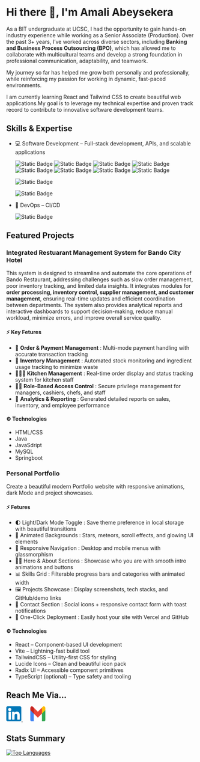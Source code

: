 # Hi there 👋, I'm Amali Abeysekera

As a BIT undergraduate at UCSC, I had the opportunity to gain hands-on industry experience while working as a Senior Associate (Production). 
Over the past 3+ years, I’ve worked across diverse sectors, including **Banking and Business Process Outsourcing (BPO)**, which has allowed me to collaborate with multicultural teams and develop a strong foundation in professional communication, adaptability, and teamwork.

My journey so far has helped me grow both personally and professionally, while reinforcing my passion for working in dynamic, fast-paced environments.

I am currently learning React and Tailwind CSS to create beautiful web applications.My goal is to leverage my technical expertise and proven track record to contribute to innovative software development teams.

## Skills & Expertise

- 💻 Software Development – Full-stack development, APIs, and scalable applications

  ![Static Badge](https://img.shields.io/badge/Code-Java-informational?logo=openjdk&color=000000)
  ![Static Badge](https://img.shields.io/badge/Code-Spring-informational?logo=spring&color=6DB33F)
  ![Static Badge](https://img.shields.io/badge/Code-Nodejs-informational?logo=nodedotjs&color=339933)
  ![Static Badge](https://img.shields.io/badge/Code-React-informational?logo=react&color=20232A)
  ![Static Badge](https://img.shields.io/badge/Code-JavaScript-informational?logo=javascript&color=F7DF1E)
  ![Static Badge](https://img.shields.io/badge/Code-HTML5-informational?logo=html5&color=E34F26)
  ![Static Badge](https://img.shields.io/badge/Code-Bootstrap-informational?logo=bootstrap&color=7952B3)
  ![Static Badge](https://img.shields.io/badge/Code-Python-informational?logo=python&color=3776AB)

  ![Static Badge](https://img.shields.io/badge/SQL-MySQL-informational?logo=mysql&color=4479A1)

  ![Static Badge](https://img.shields.io/badge/Test-Junit5-informational?logo=junit5&color=25A162)

- 🚀 DevOps – CI/CD

  ![Static Badge](https://img.shields.io/badge/Tools-Git-informational?logo=git&color=F05032)

## Featured Projects

### Integrated Restuarant Management System for Bando City Hotel

This system is designed to streamline and automate the core operations of Bando Restaurant, addressing challenges such as slow order management, poor inventory tracking, and limited data insights. It integrates modules for **order processing, inventory control, supplier management, and customer management**, ensuring real-time updates and efficient coordination between departments. The system also provides analytical reports and interactive dashboards to support decision-making, reduce manual workload, minimize errors, and improve overall service quality.

#### ⚡️ Key Fetures

- 🍜 **Order & Payment Management** : Multi-mode payment handling with accurate transaction tracking
- 🏪 **Inventory Management** : Automated stock monitoring and ingredient usage tracking to minimize waste
- 🧑🏻‍🍳 **Kitchen Management** : Real-time order display and status tracking system for kitchen staff
- 🤵🏻 **Role-Based Access Control** : Secure privilege management for managers, cashiers, chefs, and staff
- 📝 **Analytics & Reporting** : Generated detailed reports on sales, inventory, and employee performance

#### ⚙️ Technologies

- HTML/CSS
- Java
- JavaSdript
- MySQL
- Springboot

### Personal Portfolio

Create a beautiful modern Portfolio website with responsive animations, dark Mode and project showcases.

#### ⚡️ Fetures

- 🌓 Light/Dark Mode Toggle : Save theme preference in local storage with beautiful transitions
- 🌠 Animated Backgrounds : Stars, meteors, scroll effects, and glowing UI elements
- 📱 Responsive Navigation : Desktop and mobile menus with glassmorphism
- 👨‍💻 Hero & About Sections : Showcase who you are with smooth intro animations and buttons
- 📊 Skills Grid : Filterable progress bars and categories with animated width
- 🖼️ Projects Showcase : Display screenshots, tech stacks, and GitHub/demo links
- 📧 Contact Section : Social icons + responsive contact form with toast notifications
- 🚀 One-Click Deployment : Easily host your site with Vercel and GitHub

#### ⚙️ Technologies

- React – Component-based UI development
- Vite – Lightning-fast build tool
- TailwindCSS – Utility-first CSS for styling
- Lucide Icons – Clean and beautiful icon pack
- Radix UI – Accessible component primitives
- TypeScript (optional) – Type safety and tooling

## Reach Me Via...

<a href="https://www.linkedin.com/in/amali-abeysekara/">
  <img src="https://github.com/amali-b/amali-b/blob/main/linkedin-logo.png" alt="LinkedIn" width="40" height="40">
</a>&nbsp;&nbsp;&nbsp;&nbsp;
<a href="mailto:amalibhuvisara@gmail.com">
  <img src="https://github.com/amali-b/amali-b/blob/main/gmail-logo.png" alt="Gmail" width="40" height="40">
</a>

## Stats Summary

<!-- [![My Github Stats](https://github-readme-stats.vercel.app/api?username=amali-b)](https://github.com/amali-b) -->

[![Top Languages](https://github-readme-stats.vercel.app/api/top-langs/?username=amali-b&layout=compact)](https://github.com/amali-b)



<!--
**amali-b/amali-b** is a ✨ _special_ ✨ repository because its `README.md` (this file) appears on your GitHub profile.

Here are some ideas to get you started:

- 🔭 I’m currently working on ...
- 🌱 I’m currently learning ...
- 👯 I’m looking to collaborate on ...
- 🤔 I’m looking for help with ...
- 💬 Ask me about ...
- 📫 How to reach me: ...
- 😄 Pronouns: ...
- ⚡ Fun fact: ...
-->
